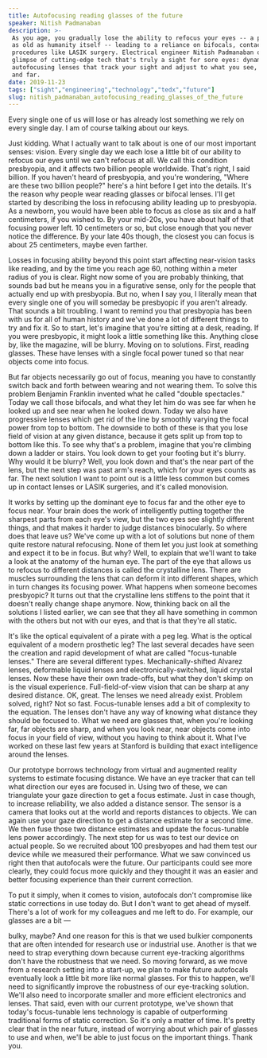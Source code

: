 ```yaml
---
title: Autofocusing reading glasses of the future
speaker: Nitish Padmanaban
description: >-
 As you age, you gradually lose the ability to refocus your eyes -- a phenomenon
 as old as humanity itself -- leading to a reliance on bifocals, contacts and
 procedures like LASIK surgery. Electrical engineer Nitish Padmanaban offers a
 glimpse of cutting-edge tech that's truly a sight for sore eyes: dynamic,
 autofocusing lenses that track your sight and adjust to what you see, both near
 and far.
date: 2019-11-23
tags: ["sight","engineering","technology","tedx","future"]
slug: nitish_padmanaban_autofocusing_reading_glasses_of_the_future
---
```


Every single one of us will lose or has already lost something we rely on every single
day. I am of course talking about our keys.

Just kidding. What I actually want to talk about is one of our most important senses:
vision. Every single day we each lose a little bit of our ability to refocus our eyes
until we can't refocus at all. We call this condition presbyopia, and it affects two
billion people worldwide. That's right, I said billion. If you haven't heard of
presbyopia, and you're wondering, "Where are these two billion people?" here's a hint
before I get into the details. It's the reason why people wear reading glasses or bifocal
lenses. I'll get started by describing the loss in refocusing ability leading up to
presbyopia. As a newborn, you would have been able to focus as close as six and a half
centimeters, if you wished to. By your mid-20s, you have about half of that focusing power
left. 10 centimeters or so, but close enough that you never notice the difference. By your
late 40s though, the closest you can focus is about 25 centimeters, maybe even
farther.

Losses in focusing ability beyond this point start affecting near-vision tasks like
reading, and by the time you reach age 60, nothing within a meter radius of you is
clear. Right now some of you are probably thinking, that sounds bad but he means you in a
figurative sense, only for the people that actually end up with presbyopia. But no, when I
say you, I literally mean that every single one of you will someday be presbyopic if you
aren't already. That sounds a bit troubling. I want to remind you that presbyopia has been
with us for all of human history and we've done a lot of different things to try and fix
it. So to start, let's imagine that you're sitting at a desk, reading. If you were
presbyopic, it might look a little something like this. Anything close by, like the
magazine, will be blurry. Moving on to solutions. First, reading glasses. These have
lenses with a single focal power tuned so that near objects come into focus.

But far objects necessarily go out of focus, meaning you have to constantly switch back
and forth between wearing and not wearing them. To solve this problem Benjamin Franklin
invented what he called "double spectacles." Today we call those bifocals, and what they
let him do was see far when he looked up and see near when he looked down. Today we also
have progressive lenses which get rid of the line by smoothly varying the focal power from
top to bottom. The downside to both of these is that you lose field of vision at any given
distance, because it gets split up from top to bottom like this. To see why that's a
problem, imagine that you're climbing down a ladder or stairs. You look down to get your
footing but it's blurry. Why would it be blurry? Well, you look down and that's the near
part of the lens, but the next step was past arm's reach, which for your eyes counts as
far. The next solution I want to point out is a little less common but comes up in contact
lenses or LASIK surgeries, and it's called monovision.

It works by setting up the dominant eye to focus far and the other eye to focus near. Your
brain does the work of intelligently putting together the sharpest parts from each eye's
view, but the two eyes see slightly different things, and that makes it harder to judge
distances binocularly. So where does that leave us? We've come up with a lot of solutions
but none of them quite restore natural refocusing. None of them let you just look at
something and expect it to be in focus. But why? Well, to explain that we'll want to take a
look at the anatomy of the human eye. The part of the eye that allows us to refocus to
different distances is called the crystalline lens. There are muscles surrounding the lens
that can deform it into different shapes, which in turn changes its focusing power. What
happens when someone becomes presbyopic? It turns out that the crystalline lens stiffens
to the point that it doesn't really change shape anymore. Now, thinking back on all the
solutions I listed earlier, we can see that they all have something in common with the
others but not with our eyes, and that is that they're all static.

It's like the optical equivalent of a pirate with a peg leg. What is the optical
equivalent of a modern prosthetic leg? The last several decades have seen the creation and
rapid development of what are called "focus-tunable lenses." There are several different
types. Mechanically-shifted Alvarez lenses, deformable liquid lenses and
electronically-switched, liquid crystal lenses. Now these have their own trade-offs, but
what they don't skimp on is the visual experience. Full-field-of-view vision that can be
sharp at any desired distance. OK, great. The lenses we need already exist. Problem solved,
right? Not so fast. Focus-tunable lenses add a bit of complexity to the equation. The
lenses don't have any way of knowing what distance they should be focused to. What we need
are glasses that, when you're looking far, far objects are sharp, and when you look near,
near objects come into focus in your field of view, without you having to think about
it. What I've worked on these last few years at Stanford is building that exact
intelligence around the lenses.

Our prototype borrows technology from virtual and augmented reality systems to estimate
focusing distance. We have an eye tracker that can tell what direction our eyes are
focused in. Using two of these, we can triangulate your gaze direction to get a focus
estimate. Just in case though, to increase reliability, we also added a distance sensor.
The sensor is a camera that looks out at the world and reports distances to objects. We
can again use your gaze direction to get a distance estimate for a second time. We then
fuse those two distance estimates and update the focus-tunable lens power accordingly. The
next step for us was to test our device on actual people. So we recruited about 100
presbyopes and had them test our device while we measured their performance. What we saw
convinced us right then that autofocals were the future. Our participants could see more
clearly, they could focus more quickly and they thought it was an easier and better
focusing experience than their current correction.

To put it simply, when it comes to vision, autofocals don't compromise like static
corrections in use today do. But I don't want to get ahead of myself. There's a lot of work
for my colleagues and me left to do. For example, our glasses are a bit
—

bulky, maybe? And one reason for this is that we used bulkier components that are often
intended for research use or industrial use. Another is that we need to strap everything
down because current eye-tracking algorithms don't have the robustness that we need. So
moving forward, as we move from a research setting into a start-up, we plan to make future
autofocals eventually look a little bit more like normal glasses. For this to happen,
we'll need to significantly improve the robustness of our eye-tracking solution. We'll
also need to incorporate smaller and more efficient electronics and lenses. That said,
even with our current prototype, we've shown that today's focus-tunable lens technology is
capable of outperforming traditional forms of static correction. So it's only a matter of
time. It's pretty clear that in the near future, instead of worrying about which pair of
glasses to use and when, we'll be able to just focus on the important things. Thank
you.

<!--
ad_duration=3.33
comment_count=9
event="TEDxBeaconStreet"
external_duration=0
external_start_time=0
has_talk_citation=1
intro_duration=11.82
is_subtitle_required="False"
is_talk_featured="True"
language="en"
language_swap="False"
native_language="en"
number_of_related_talks=6
number_of_speakers=1
number_of_subtitled_videos=10
number_of_tags=5
number_of_talk_download_languages=10
number_of_talk_more_resources=0
number_of_talk_recommendations=1
number_of_talks_take_actions=1
post_ad_duration=0.83
published_timestamp="2020-05-28 15:00:34"
recording_date="2019-11-23"
speaker_description="Electrical engineer"
speaker_is_published=1
speaker_name="Nitish Padmanaban"
talk_more_resources=[]
talk_name="Autofocusing reading glasses of the future"
talk_recommendations_blurb="More resources curated by Nitish Padmanaban"
talks_tags=["sight","engineering","technology","tedx","future"]
url_audio="https://download.ted.com/talks/NitishPadmanaban_2019X.mp3?apikey=acme-roadrunner"
url_photo_speaker="https://pe.tedcdn.com/images/ted/930f9fa0840016aa20eea80c2e2139e4f451a6dc_254x191.jpg"
url_photo_talk="https://s3.amazonaws.com/talkstar-photos/uploads/700724f7-7ca2-4649-a56f-821cfabdb0c2/NitishPadmanaban_2019X-embed.jpg"
url_webpage="https://www.ted.com/talks/nitish_padmanaban_autofocusing_reading_glasses_of_the_future"
video_type_name="TEDx Talk"
-->